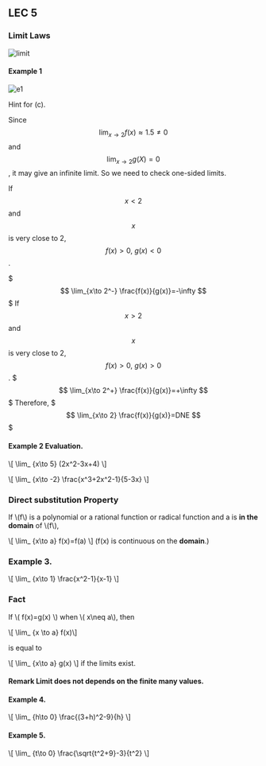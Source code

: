 ## LEC 5

### Limit Laws
![limit](http://www.nabla.hr/LimFLawsA.gif)


#### Example 1
![e1](http://image.slidesharecdn.com/lecture5-limitlaws-140916111716-phpapp01/95/lecture-5-limit-laws-3-638.jpg?cb=1410884284)

Hint for (c).

Since $$\lim_{x\to 2} f(x)\approx 1.5\neq0$$ and $$ \lim_{x\to 2}  g(X)=0$$, it may give an infinite limit.
So we need to check one-sided limits.

If $$x<2$$ and $$x$$ is very close to $2$, $$f(x)>0,~g(x)<0$$.

$$$
\lim_{x\to 2^-} \frac{f(x)}{g(x)}=-\infty
$$$
If $$x>2$$ and $$x$$ is very close to $2$, $$f(x)>0,~g(x)>0$$.
$$$
\lim_{x\to 2^+} \frac{f(x)}{g(x)}=+\infty
$$$
Therefore,
$$$
\lim_{x\to 2} \frac{f(x)}{g(x)}=DNE
$$$
#### Example 2 Evaluation.

\\[ \lim_ {x\to 5} (2x^2-3x+4) \\]

\\[ \lim_ {x\to -2} \frac{x^3+2x^2-1}{5-3x} \\]


### Direct substitution Property

If \\(f\\) is a polynomial or a rational function or radical function and a is **in the domain** of \\(f\\),

\\[ \lim_ {x\to a} f(x)=f(a) \\]
(f(x) is continuous on the **domain**.)

### Example 3.

\\[ \lim_ {x\to 1} \frac{x^2-1}{x-1} \\]

### Fact

If \\( f(x)=g(x) \\) when \\( x\neq a\\), then

\\[ \lim_ {x \to a} f(x)\\]

is equal to

\\[ \lim_ {x\to a} g(x) \\]
if the limits exist.

#### Remark **Limit does not depends on the finite many values.**

#### Example 4.

\\[ \lim_ {h\to 0} \frac{(3+h)^2-9}{h} \\]

#### Example 5.

\\[ \lim_ {t\to 0} \frac{\sqrt{t^2+9}-3}{t^2} \\]


